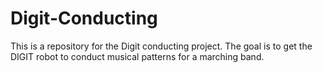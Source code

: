 # Digit-Conducting
This is a repository for the Digit conducting project.  The goal is to get the DIGIT robot to conduct musical patterns for a marching band.
